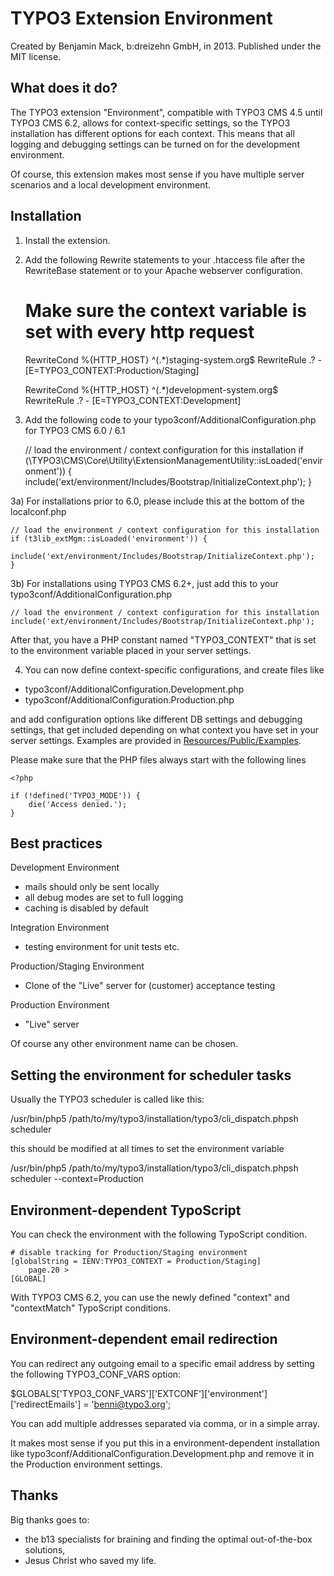 TYPO3 Extension Environment
===========================

Created by Benjamin Mack, b:dreizehn GmbH, in 2013.
Published under the MIT license.

What does it do?
----------------

The TYPO3 extension "Environment", compatible with TYPO3 CMS 4.5 until
TYPO3 CMS 6.2, allows for context-specific settings, so the TYPO3
installation has different options for each context. This means that all
logging and debugging settings can be turned on for the development
environment.

Of course, this extension makes most sense if you have multiple server scenarios and a local development environment.


Installation
------------

1) Install the extension.

2) Add the following Rewrite statements to your .htaccess file after the RewriteBase
statement or to your Apache webserver configuration.

    # Make sure the context variable is set with every http request
    RewriteCond %{HTTP_HOST} ^(.*)staging-system\.org$
    RewriteRule .? - [E=TYPO3_CONTEXT:Production/Staging]

    RewriteCond %{HTTP_HOST} ^(.*)development-system\.org$
    RewriteRule .? - [E=TYPO3_CONTEXT:Development]


3) Add the following code to your typo3conf/AdditionalConfiguration.php for
TYPO3 CMS 6.0 / 6.1

	// load the environment / context configuration for this installation
	if (\TYPO3\CMS\Core\Utility\ExtensionManagementUtility::isLoaded('environment')) {
		include('ext/environment/Includes/Bootstrap/InitializeContext.php');
	}

3a) For installations prior to 6.0, please include this at the bottom of the localconf.php

	// load the environment / context configuration for this installation
	if (t3lib_extMgm::isLoaded('environment')) {
		include('ext/environment/Includes/Bootstrap/InitializeContext.php');
	}

3b) For installations using TYPO3 CMS 6.2+, just add this to your typo3conf/AdditionalConfiguration.php

	// load the environment / context configuration for this installation
	include('ext/environment/Includes/Bootstrap/InitializeContext.php');

After that, you have a PHP constant named "TYPO3_CONTEXT" that
is set to the environment variable placed in your server settings.

4) You can now define context-specific configurations, and create files like

 * typo3conf/AdditionalConfiguration.Development.php
 * typo3conf/AdditionalConfiguration.Production.php

and add configuration options like different DB settings and debugging
settings, that get included depending on what context you have set in your
server settings. Examples are provided in 
[Resources/Public/Examples](https://github.com/b13/t3ext-environment/tree/master/Resources/Public/Examples).

Please make sure that the PHP files always start with the following lines

	<?php
	
	if (!defined('TYPO3_MODE')) {
		die('Access denied.');
	}


Best practices
--------------

Development Environment

 * mails should only be sent locally
 * all debug modes are set to full logging
 * caching is disabled by default

Integration Environment

 * testing environment for unit tests etc.

Production/Staging Environment

 * Clone of the "Live" server for (customer) acceptance testing

Production Environment
 * "Live" server


Of course any other environment name can be chosen.


Setting the environment for scheduler tasks
-------------------------------------------

Usually the TYPO3 scheduler is called like this:

/usr/bin/php5 /path/to/my/typo3/installation/typo3/cli_dispatch.phpsh scheduler

this should be modified at all times to set the environment variable

/usr/bin/php5 /path/to/my/typo3/installation/typo3/cli_dispatch.phpsh scheduler --context=Production


Environment-dependent TypoScript
--------------------------------
You can check the environment with the following TypoScript condition.

	# disable tracking for Production/Staging environment
	[globalString = IENV:TYPO3_CONTEXT = Production/Staging]
		page.20 >
	[GLOBAL]

With TYPO3 CMS 6.2, you can use the newly defined "context" and "contextMatch" TypoScript conditions.


Environment-dependent email redirection
---------------------------------------
You can redirect any outgoing email to a specific email address by setting the
following TYPO3_CONF_VARS option:

$GLOBALS['TYPO3_CONF_VARS']['EXTCONF']['environment']['redirectEmails'] = 'benni@typo3.org';

You can add multiple addresses separated via comma, or in a simple array.

It makes most sense if you put this in a environment-dependent installation like
typo3conf/AdditionalConfiguration.Development.php and remove it in the
Production environment settings.


Thanks
------

Big thanks goes to:

 * the b13 specialists for braining and finding the optimal out-of-the-box solutions,
 * Jesus Christ who saved my life.
